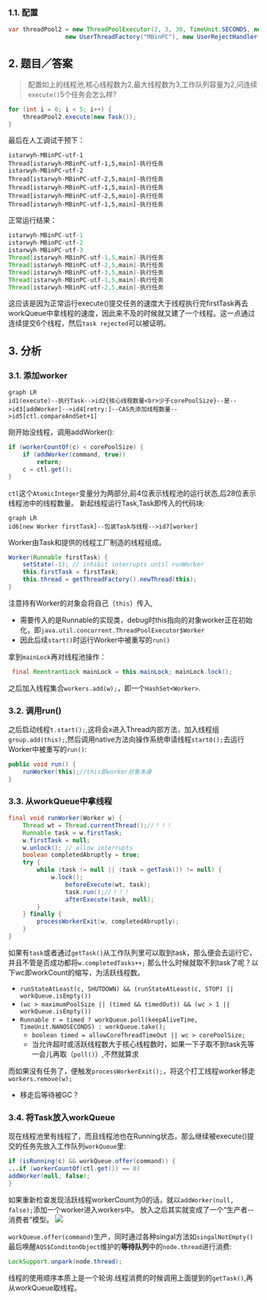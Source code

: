 ### 1.1. 配置
```java
var threadPool2 = new ThreadPoolExecutor(2, 3, 30, TimeUnit.SECONDS, new LinkedBlockingQueue<>(2),
                new UserThreadFactory("MBinPC"), new UserRejectHandler());
```
## 2. 题目／答案
>配置如上的线程池,核心线程数为2,最大线程数为3,工作队列容量为2,问连续`execute()`5个任务会怎么样?
```java
for (int i = 0; i < 5; i++) {
    threadPool2.execute(new Task());
}
```
最后在人工调试干预下：
```wsh
istarwyh-MBinPC-utf-1
Thread[istarwyh-MBinPC-utf-1,5,main]-执行任务
istarwyh-MBinPC-utf-2
Thread[istarwyh-MBinPC-utf-2,5,main]-执行任务
Thread[istarwyh-MBinPC-utf-1,5,main]-执行任务
Thread[istarwyh-MBinPC-utf-2,5,main]-执行任务
Thread[istarwyh-MBinPC-utf-1,5,main]-执行任务
```
正常运行结果：
```java
istarwyh-MBinPC-utf-1
istarwyh-MBinPC-utf-2
istarwyh-MBinPC-utf-3
Thread[istarwyh-MBinPC-utf-1,5,main]-执行任务
Thread[istarwyh-MBinPC-utf-2,5,main]-执行任务
Thread[istarwyh-MBinPC-utf-3,5,main]-执行任务
Thread[istarwyh-MBinPC-utf-1,5,main]-执行任务
Thread[istarwyh-MBinPC-utf-2,5,main]-执行任务
```
这应该是因为正常运行execute()提交任务的速度大于线程执行完firstTask再去workQueue中拿线程的速度，因此来不及的时候就又建了一个线程。这一点通过连续提交6个线程，然后`task rejected`可以被证明。
## 3. 分析
### 3.1. 添加worker
```mermaid
graph LR
id1(execute)--执行Task-->id2{核心线程数量<br>少于corePoolSize}--是-->id3[addWorker]-->id4[retry:]--CAS先添加线程数量-->id5[ctl.compareAndSet+1]
```

刚开始没线程，调用addWorker():
```java
if (workerCountOf(c) < corePoolSize) {
    if (addWorker(command, true))
        return;
    c = ctl.get();
}
```
`ctl`这个`AtomicInteger`变量分为两部分,前4位表示线程池的运行状态,后28位表示线程池中的线程数量。
新起线程运行Task,Task即传入的代码块:
```mermaid
graph LR
id6[new Worker firstTask]--包装Task与线程-->id7[worker]
```
Worker由Task和提供的线程工厂制造的线程组成。
```java
Worker(Runnable firstTask) {
    setState(-1); // inhibit interrupts until runWorker
    this.firstTask = firstTask;
    this.thread = getThreadFactory().newThread(this);
}
```

注意持有Worker的对象会将自己（`this`）传入,

- 需要传入的是Runnable的实现类，debug时this指向的对象worker正在初始化，即`java.util.concurrent.ThreadPoolExecutor$Worker`
- 因此后续`start()`时运行Worker中被重写的`run()`

拿到`mainLock`再对线程池操作：
```java
 final ReentrantLock mainLock = this.mainLock; mainLock.lock();
```
之后加入线程集合`workers.add(w);`，即一个`HashSet<Worker>`.
### 3.2. 调用run()
之后启动线程`t.start();`,这将会x进入Thread内部方法，加入线程组`group.add(this);`,然后调用native方法向操作系统申请线程`start0();`去运行Worker中被重写的`run()`:
```java
public void run() {
    runWorker(this);//this即worker对象本身
}
```

### 3.3. 从workQueue中拿线程
```java
final void runWorker(Worker w) {
    Thread wt = Thread.currentThread();//！！！
    Runnable task = w.firstTask;
    w.firstTask = null;
    w.unlock(); // allow interrupts
    boolean completedAbruptly = true;
    try {
        while (task != null || (task = getTask()) != null) {
            w.lock();
                beforeExecute(wt, task);
                task.run();//！！！
                afterExecute(task, null);
        }
    } finally {
        processWorkerExit(w, completedAbruptly);
    }
}
```
如果有`task`或者通过`getTask()`从工作队列里可以取到task，那么便会去运行它，并且不管是否成功都将`w.completedTasks++;`
那么什么时候就取不到task了呢？以下wc即workCount的缩写，为活跃线程数。

- `runStateAtLeast(c, SHUTDOWN) && (runStateAtLeast(c, STOP) || workQueue.isEmpty())`
- `(wc > maximumPoolSize || (timed && timedOut)) && (wc > 1 || workQueue.isEmpty())`
- `Runnable r = timed ? workQueue.poll(keepAliveTime, TimeUnit.NANOSECONDS) : workQueue.take();`
    - `boolean timed = allowCoreThreadTimeOut || wc > corePoolSize;`
    - 当允许超时或活跃线程数大于核心线程数时，如果一下子取不到task先等一会儿再取（`poll()`）,不然就算求

而如果没有任务了，便触发`processWorkerExit();`，将这个打工线程worker移走`workers.remove(w);`

- 移走后等待被GC？
### 3.4. 将Task放入workQueue
现在线程池里有线程了，而且线程池也在Running状态，那么继续被execute()提交的任务先放入工作队列`workQueue`里:
```java
if (isRunning(c) && workQueue.offer(command)) {
...if (workerCountOf(ctl.get()) == 0)
addWorker(null, false);
}
```
如果重新检查发现活跃线程workerCount为0的话，就以`addWorker(null, false);`添加一个worker进入workers中。
放入之后其实就变成了一个“生产者--消费者”模型。
![](https://gitee.com/istarwyh/images/raw/master/1618648798_20210417160533651_25934.png)

`workQueue.offer(command)`生产，同时通过各种singal方法如`singalNotEmpty()`最后唤醒`AQS$ConditonObject`维护的**等待队列**中的`node.thread`进行消费:
```java
LockSupport.unpark(node.thread);
```
线程的使用顺序本质上是一个轮询.线程消费的时候调用上面提到的`getTask()`,再从workQueue取线程。